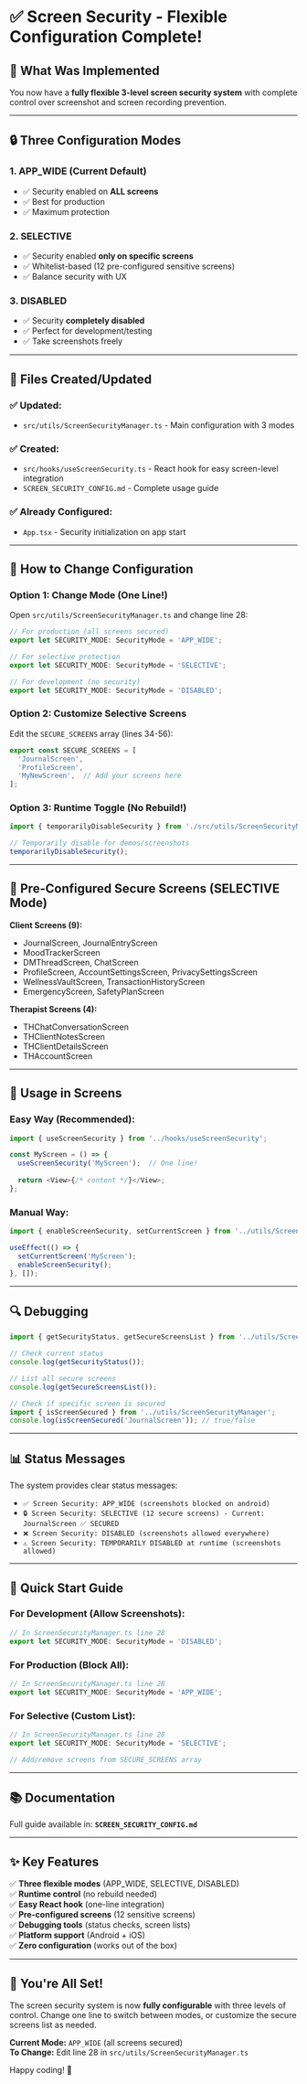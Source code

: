 # ✅ Screen Security - Flexible Configuration Complete!

## 🎯 What Was Implemented

You now have a **fully flexible 3-level screen security system** with complete control over screenshot and screen recording prevention.

---

## 🔒 Three Configuration Modes

### 1. **APP_WIDE** (Current Default)
- ✅ Security enabled on **ALL screens**
- ✅ Best for production
- ✅ Maximum protection

### 2. **SELECTIVE**
- ✅ Security enabled **only on specific screens**
- ✅ Whitelist-based (12 pre-configured sensitive screens)
- ✅ Balance security with UX

### 3. **DISABLED**
- ✅ Security **completely disabled**
- ✅ Perfect for development/testing
- ✅ Take screenshots freely

---

## 📁 Files Created/Updated

### ✅ Updated:
- `src/utils/ScreenSecurityManager.ts` - Main configuration with 3 modes

### ✅ Created:
- `src/hooks/useScreenSecurity.ts` - React hook for easy screen-level integration
- `SCREEN_SECURITY_CONFIG.md` - Complete usage guide

### ✅ Already Configured:
- `App.tsx` - Security initialization on app start

---

## 🚀 How to Change Configuration

### Option 1: Change Mode (One Line!)

Open `src/utils/ScreenSecurityManager.ts` and change line 28:

```typescript
// For production (all screens secured)
export let SECURITY_MODE: SecurityMode = 'APP_WIDE';

// For selective protection
export let SECURITY_MODE: SecurityMode = 'SELECTIVE';

// For development (no security)
export let SECURITY_MODE: SecurityMode = 'DISABLED';
```

### Option 2: Customize Selective Screens

Edit the `SECURE_SCREENS` array (lines 34-56):

```typescript
export const SECURE_SCREENS = [
  'JournalScreen',
  'ProfileScreen',
  'MyNewScreen',  // Add your screens here
];
```

### Option 3: Runtime Toggle (No Rebuild!)

```typescript
import { temporarilyDisableSecurity } from './src/utils/ScreenSecurityManager';

// Temporarily disable for demos/screenshots
temporarilyDisableSecurity();
```

---

## 📱 Pre-Configured Secure Screens (SELECTIVE Mode)

**Client Screens (9):**
- JournalScreen, JournalEntryScreen
- MoodTrackerScreen
- DMThreadScreen, ChatScreen
- ProfileScreen, AccountSettingsScreen, PrivacySettingsScreen
- WellnessVaultScreen, TransactionHistoryScreen
- EmergencyScreen, SafetyPlanScreen

**Therapist Screens (4):**
- THChatConversationScreen
- THClientNotesScreen
- THClientDetailsScreen
- THAccountScreen

---

## 🎨 Usage in Screens

### Easy Way (Recommended):

```typescript
import { useScreenSecurity } from '../hooks/useScreenSecurity';

const MyScreen = () => {
  useScreenSecurity('MyScreen');  // One line!
  
  return <View>{/* content */}</View>;
};
```

### Manual Way:

```typescript
import { enableScreenSecurity, setCurrentScreen } from '../utils/ScreenSecurityManager';

useEffect(() => {
  setCurrentScreen('MyScreen');
  enableScreenSecurity();
}, []);
```

---

## 🔍 Debugging

```typescript
import { getSecurityStatus, getSecureScreensList } from '../utils/ScreenSecurityManager';

// Check current status
console.log(getSecurityStatus());

// List all secure screens
console.log(getSecureScreensList());

// Check if specific screen is secured
import { isScreenSecured } from '../utils/ScreenSecurityManager';
console.log(isScreenSecured('JournalScreen')); // true/false
```

---

## 📊 Status Messages

The system provides clear status messages:

- `✅ Screen Security: APP_WIDE (screenshots blocked on android)`
- `🔒 Screen Security: SELECTIVE (12 secure screens) - Current: JournalScreen ✅ SECURED`
- `❌ Screen Security: DISABLED (screenshots allowed everywhere)`
- `⚠️ Screen Security: TEMPORARILY DISABLED at runtime (screenshots allowed)`

---

## 🎯 Quick Start Guide

### For Development (Allow Screenshots):
```typescript
// In ScreenSecurityManager.ts line 28
export let SECURITY_MODE: SecurityMode = 'DISABLED';
```

### For Production (Block All):
```typescript
// In ScreenSecurityManager.ts line 28
export let SECURITY_MODE: SecurityMode = 'APP_WIDE';
```

### For Selective (Custom List):
```typescript
// In ScreenSecurityManager.ts line 28
export let SECURITY_MODE: SecurityMode = 'SELECTIVE';

// Add/remove screens from SECURE_SCREENS array
```

---

## 📚 Documentation

Full guide available in: **`SCREEN_SECURITY_CONFIG.md`**

---

## ✨ Key Features

✅ **Three flexible modes** (APP_WIDE, SELECTIVE, DISABLED)  
✅ **Runtime control** (no rebuild needed)  
✅ **Easy React hook** (one-line integration)  
✅ **Pre-configured screens** (12 sensitive screens)  
✅ **Debugging tools** (status checks, screen lists)  
✅ **Platform support** (Android + iOS)  
✅ **Zero configuration** (works out of the box)  

---

## 🎉 You're All Set!

The screen security system is now **fully configurable** with three levels of control. Change one line to switch between modes, or customize the secure screens list as needed.

**Current Mode:** `APP_WIDE` (all screens secured)  
**To Change:** Edit line 28 in `src/utils/ScreenSecurityManager.ts`

Happy coding! 🚀
